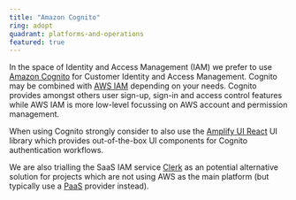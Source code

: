 ```yaml
---
title: "Amazon Cognito"
ring: adopt
quadrant: platforms-and-operations
featured: true
---
```


In the space of Identity and Access Management (IAM) we prefer to use <a href="https://aws.amazon.com/cognito/">Amazon Cognito</a> for Customer Identity and Access Management. Cognito may be combined with [AWS IAM](/platforms-and-operations/aws-iam) depending on your needs. Cognito provides amongst others user sign-up, sign-in and access control features while AWS IAM is more low-level focussing on AWS account and permission management.

When using Cognito strongly consider to also use the <a href="https://www.npmjs.com/package/@aws-amplify/ui-react">Amplify UI React</a> UI library which provides out-of-the-box UI components for Cognito authentication workflows.

We are also trialling the SaaS IAM service [Clerk](/platforms-and-operations/clerk) as an potential alternative solution for projects which are not using AWS as the main platform (but typically use a [PaaS](/platforms-and-operations/platform-as-a-service) provider instead).
